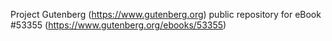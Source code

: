 Project Gutenberg (https://www.gutenberg.org) public repository for
eBook #53355 (https://www.gutenberg.org/ebooks/53355)
